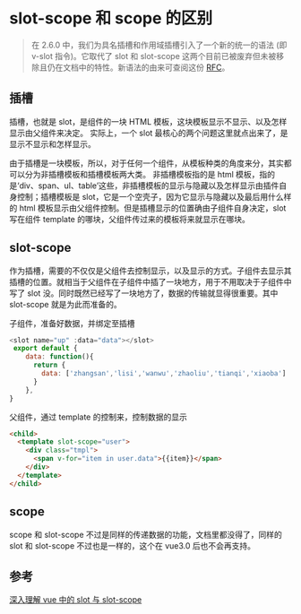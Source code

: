 # slot-scope 和 scope 的区别

> 在 2.6.0 中，我们为具名插槽和作用域插槽引入了一个新的统一的语法 (即 v-slot 指令)。它取代了 slot 和 slot-scope 这两个目前已被废弃但未被移除且仍在文档中的特性。新语法的由来可查阅这份 [RFC](https://github.com/vuejs/rfcs/blob/master/active-rfcs/0001-new-slot-syntax.md)。

## 插槽

插槽，也就是 slot，是组件的一块 HTML 模板，这块模板显示不显示、以及怎样显示由父组件来决定。 实际上，一个 slot 最核心的两个问题这里就点出来了，是显示不显示和怎样显示。

由于插槽是一块模板，所以，对于任何一个组件，从模板种类的角度来分，其实都可以分为非插槽模板和插槽模板两大类。
非插槽模板指的是 html 模板，指的是‘div、span、ul、table’这些，非插槽模板的显示与隐藏以及怎样显示由插件自身控制；插槽模板是 slot，它是一个空壳子，因为它显示与隐藏以及最后用什么样的 html 模板显示由父组件控制。但是插槽显示的位置确由子组件自身决定，slot 写在组件 template 的哪块，父组件传过来的模板将来就显示在哪块。

## slot-scope

作为插槽，需要的不仅仅是父组件去控制显示，以及显示的方式。子组件去显示其插槽的位置。就相当于父组件在子组件中插了一块地方，用于不用取决于子组件中写了 slot 没。同时既然已经写了一块地方了，数据的传输就显得很重要。其中 slot-scope 就是为此而准备的。

子组件，准备好数据，并绑定至插槽

```js
<slot name="up" :data="data"></slot>
 export default {
    data: function(){
      return {
        data: ['zhangsan','lisi','wanwu','zhaoliu','tianqi','xiaoba']
      }
    },
}
```

父组件，通过 template 的控制来，控制数据的显示

```html
<child>
  <template slot-scope="user">
    <div class="tmpl">
      <span v-for="item in user.data">{{item}}</span>
    </div>
  </template>
</child>
```

## scope

scope 和 slot-scope 不过是同样的传递数据的功能，文档里都没得了，同样的 slot 和 slot-scope 不过也是一样的，这个在 vue3.0 后也不会再支持。

## 参考

[深入理解 vue 中的 slot 与 slot-scope](https://segmentfault.com/a/1190000012996217#articleHeader6)
